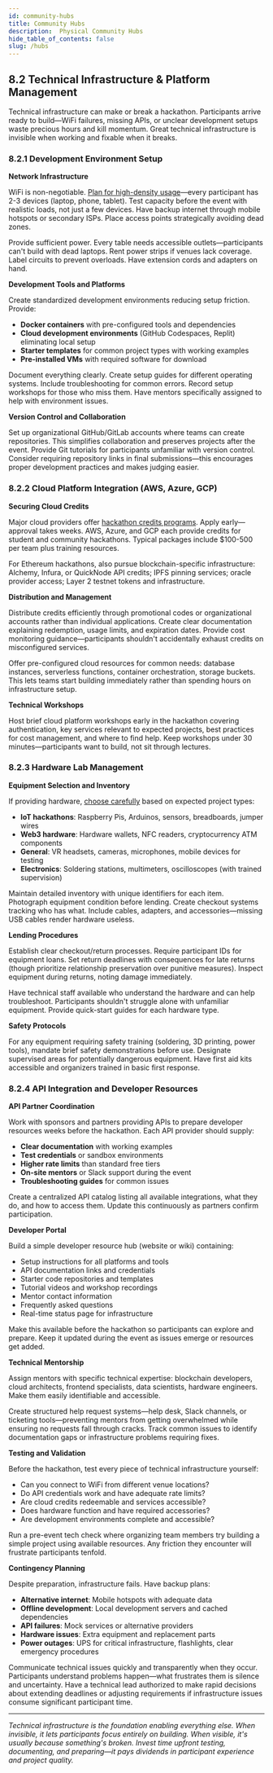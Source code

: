 ```yaml
---
id: community-hubs
title: Community Hubs
description:  Physical Community Hubs
hide_table_of_contents: false
slug: /hubs
---
```


## **8.2 Technical Infrastructure & Platform Management**

Technical infrastructure can make or break a hackathon. Participants arrive ready to build—WiFi failures, missing APIs, or unclear development setups waste precious hours and kill momentum. Great technical infrastructure is invisible when working and fixable when it breaks.

### **8.2.1 Development Environment Setup**

**Network Infrastructure**

WiFi is non-negotiable. [Plan for high-density usage](https://guide.mlh.io/Organizer-Resources/Event-Logistics/Technology-Requirements.html)—every participant has 2-3 devices (laptop, phone, tablet). Test capacity before the event with realistic loads, not just a few devices. Have backup internet through mobile hotspots or secondary ISPs. Place access points strategically avoiding dead zones.

Provide sufficient power. Every table needs accessible outlets—participants can't build with dead laptops. Rent power strips if venues lack coverage. Label circuits to prevent overloads. Have extension cords and adapters on hand.

**Development Tools and Platforms**

Create standardized development environments reducing setup friction. Provide:
- **Docker containers** with pre-configured tools and dependencies
- **Cloud development environments** (GitHub Codespaces, Replit) eliminating local setup
- **Starter templates** for common project types with working examples
- **Pre-installed VMs** with required software for download

Document everything clearly. Create setup guides for different operating systems. Include troubleshooting for common errors. Record setup workshops for those who miss them. Have mentors specifically assigned to help with environment issues.

**Version Control and Collaboration**

Set up organizational GitHub/GitLab accounts where teams can create repositories. This simplifies collaboration and preserves projects after the event. Provide Git tutorials for participants unfamiliar with version control. Consider requiring repository links in final submissions—this encourages proper development practices and makes judging easier.

### **8.2.2 Cloud Platform Integration (AWS, Azure, GCP)**

**Securing Cloud Credits**

Major cloud providers offer [hackathon credits programs](https://aws.amazon.com/events/hackathons/). Apply early—approval takes weeks. AWS, Azure, and GCP each provide credits for student and community hackathons. Typical packages include $100-500 per team plus training resources.

For Ethereum hackathons, also pursue blockchain-specific infrastructure: Alchemy, Infura, or QuickNode API credits; IPFS pinning services; oracle provider access; Layer 2 testnet tokens and infrastructure.

**Distribution and Management**

Distribute credits efficiently through promotional codes or organizational accounts rather than individual applications. Create clear documentation explaining redemption, usage limits, and expiration dates. Provide cost monitoring guidance—participants shouldn't accidentally exhaust credits on misconfigured services.

Offer pre-configured cloud resources for common needs: database instances, serverless functions, container orchestration, storage buckets. This lets teams start building immediately rather than spending hours on infrastructure setup.

**Technical Workshops**

Host brief cloud platform workshops early in the hackathon covering authentication, key services relevant to expected projects, best practices for cost management, and where to find help. Keep workshops under 30 minutes—participants want to build, not sit through lectures.

### **8.2.3 Hardware Lab Management**

**Equipment Selection and Inventory**

If providing hardware, [choose carefully](https://guide.mlh.io/Organizer-Resources/Event-Logistics/Hardware-Labs.html) based on expected project types:
- **IoT hackathons**: Raspberry Pis, Arduinos, sensors, breadboards, jumper wires
- **Web3 hardware**: Hardware wallets, NFC readers, cryptocurrency ATM components
- **General**: VR headsets, cameras, microphones, mobile devices for testing
- **Electronics**: Soldering stations, multimeters, oscilloscopes (with trained supervision)

Maintain detailed inventory with unique identifiers for each item. Photograph equipment condition before lending. Create checkout systems tracking who has what. Include cables, adapters, and accessories—missing USB cables render hardware useless.

**Lending Procedures**

Establish clear checkout/return processes. Require participant IDs for equipment loans. Set return deadlines with consequences for late returns (though prioritize relationship preservation over punitive measures). Inspect equipment during returns, noting damage immediately.

Have technical staff available who understand the hardware and can help troubleshoot. Participants shouldn't struggle alone with unfamiliar equipment. Provide quick-start guides for each hardware type.

**Safety Protocols**

For any equipment requiring safety training (soldering, 3D printing, power tools), mandate brief safety demonstrations before use. Designate supervised areas for potentially dangerous equipment. Have first aid kits accessible and organizers trained in basic first response.

### **8.2.4 API Integration and Developer Resources**

**API Partner Coordination**

Work with sponsors and partners providing APIs to prepare developer resources weeks before the hackathon. Each API provider should supply:
- **Clear documentation** with working examples
- **Test credentials** or sandbox environments
- **Higher rate limits** than standard free tiers
- **On-site mentors** or Slack support during the event
- **Troubleshooting guides** for common issues

Create a centralized API catalog listing all available integrations, what they do, and how to access them. Update this continuously as partners confirm participation.

**Developer Portal**

Build a simple developer resource hub (website or wiki) containing:
- Setup instructions for all platforms and tools
- API documentation links and credentials
- Starter code repositories and templates
- Tutorial videos and workshop recordings
- Mentor contact information
- Frequently asked questions
- Real-time status page for infrastructure

Make this available before the hackathon so participants can explore and prepare. Keep it updated during the event as issues emerge or resources get added.

**Technical Mentorship**

Assign mentors with specific technical expertise: blockchain developers, cloud architects, frontend specialists, data scientists, hardware engineers. Make them easily identifiable and accessible.

Create structured help request systems—help desk, Slack channels, or ticketing tools—preventing mentors from getting overwhelmed while ensuring no requests fall through cracks. Track common issues to identify documentation gaps or infrastructure problems requiring fixes.

**Testing and Validation**

Before the hackathon, test every piece of technical infrastructure yourself:
- Can you connect to WiFi from different venue locations?
- Do API credentials work and have adequate rate limits?
- Are cloud credits redeemable and services accessible?
- Does hardware function and have required accessories?
- Are development environments complete and accessible?

Run a pre-event tech check where organizing team members try building a simple project using available resources. Any friction they encounter will frustrate participants tenfold.

**Contingency Planning**

Despite preparation, infrastructure fails. Have backup plans:
- **Alternative internet**: Mobile hotspots with adequate data
- **Offline development**: Local development servers and cached dependencies
- **API failures**: Mock services or alternative providers
- **Hardware issues**: Extra equipment and replacement parts
- **Power outages**: UPS for critical infrastructure, flashlights, clear emergency procedures

Communicate technical issues quickly and transparently when they occur. Participants understand problems happen—what frustrates them is silence and uncertainty. Have a technical lead authorized to make rapid decisions about extending deadlines or adjusting requirements if infrastructure issues consume significant participant time.

---

*Technical infrastructure is the foundation enabling everything else. When invisible, it lets participants focus entirely on building. When visible, it's usually because something's broken. Invest time upfront testing, documenting, and preparing—it pays dividends in participant experience and project quality.*

